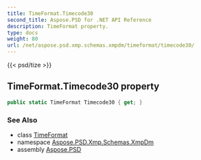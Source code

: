 ```yaml
---
title: TimeFormat.Timecode30
second_title: Aspose.PSD for .NET API Reference
description: TimeFormat property. 
type: docs
weight: 80
url: /net/aspose.psd.xmp.schemas.xmpdm/timeformat/timecode30/
---
```

{{< psd/tize >}}
## TimeFormat.Timecode30 property

```csharp
public static TimeFormat Timecode30 { get; }
```

### See Also

* class [TimeFormat](../)
* namespace [Aspose.PSD.Xmp.Schemas.XmpDm](../../timeformat/)
* assembly [Aspose.PSD](../../../)



